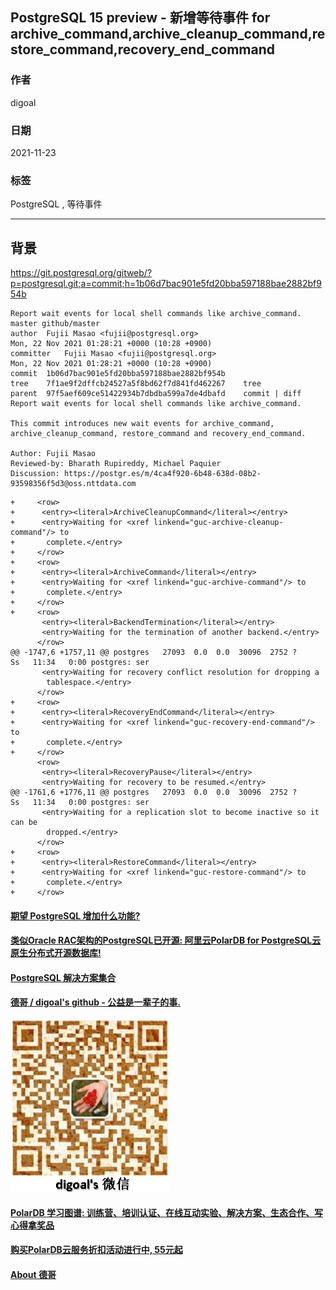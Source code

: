 ## PostgreSQL 15 preview - 新增等待事件 for archive_command,archive_cleanup_command,restore_command,recovery_end_command  
              
### 作者              
digoal              
              
### 日期              
2021-11-23             
              
### 标签           
PostgreSQL , 等待事件   
            
----            
            
## 背景            
https://git.postgresql.org/gitweb/?p=postgresql.git;a=commit;h=1b06d7bac901e5fd20bba597188bae2882bf954b  
  
```  
Report wait events for local shell commands like archive_command. master github/master  
author	Fujii Masao <fujii@postgresql.org>	  
Mon, 22 Nov 2021 01:28:21 +0000 (10:28 +0900)  
committer	Fujii Masao <fujii@postgresql.org>	  
Mon, 22 Nov 2021 01:28:21 +0000 (10:28 +0900)  
commit	1b06d7bac901e5fd20bba597188bae2882bf954b  
tree	7f1ae9f2dffcb24527a5f8bd62f7d841fd462267	tree  
parent	97f5aef609ce51422934b7dbdba599a7de4dbafd	commit | diff  
Report wait events for local shell commands like archive_command.  
  
This commit introduces new wait events for archive_command,  
archive_cleanup_command, restore_command and recovery_end_command.  
  
Author: Fujii Masao  
Reviewed-by: Bharath Rupireddy, Michael Paquier  
Discussion: https://postgr.es/m/4ca4f920-6b48-638d-08b2-93598356f5d3@oss.nttdata.com  
```  
     
```  
+     <row>  
+      <entry><literal>ArchiveCleanupCommand</literal></entry>  
+      <entry>Waiting for <xref linkend="guc-archive-cleanup-command"/> to  
+       complete.</entry>  
+     </row>  
+     <row>  
+      <entry><literal>ArchiveCommand</literal></entry>  
+      <entry>Waiting for <xref linkend="guc-archive-command"/> to  
+       complete.</entry>  
+     </row>  
+     <row>  
       <entry><literal>BackendTermination</literal></entry>  
       <entry>Waiting for the termination of another backend.</entry>  
      </row>  
@@ -1747,6 +1757,11 @@ postgres   27093  0.0  0.0  30096  2752 ?        Ss   11:34   0:00 postgres: ser  
       <entry>Waiting for recovery conflict resolution for dropping a  
        tablespace.</entry>  
      </row>  
+     <row>  
+      <entry><literal>RecoveryEndCommand</literal></entry>  
+      <entry>Waiting for <xref linkend="guc-recovery-end-command"/> to  
+       complete.</entry>  
+     </row>  
      <row>  
       <entry><literal>RecoveryPause</literal></entry>  
       <entry>Waiting for recovery to be resumed.</entry>  
@@ -1761,6 +1776,11 @@ postgres   27093  0.0  0.0  30096  2752 ?        Ss   11:34   0:00 postgres: ser  
       <entry>Waiting for a replication slot to become inactive so it can be  
        dropped.</entry>  
      </row>  
+     <row>  
+      <entry><literal>RestoreCommand</literal></entry>  
+      <entry>Waiting for <xref linkend="guc-restore-command"/> to  
+       complete.</entry>  
+     </row>  
```  
    
  
#### [期望 PostgreSQL 增加什么功能?](https://github.com/digoal/blog/issues/76 "269ac3d1c492e938c0191101c7238216")
  
  
#### [类似Oracle RAC架构的PostgreSQL已开源: 阿里云PolarDB for PostgreSQL云原生分布式开源数据库!](https://github.com/ApsaraDB/PolarDB-for-PostgreSQL "57258f76c37864c6e6d23383d05714ea")
  
  
#### [PostgreSQL 解决方案集合](https://yq.aliyun.com/topic/118 "40cff096e9ed7122c512b35d8561d9c8")
  
  
#### [德哥 / digoal's github - 公益是一辈子的事.](https://github.com/digoal/blog/blob/master/README.md "22709685feb7cab07d30f30387f0a9ae")
  
  
![digoal's wechat](../pic/digoal_weixin.jpg "f7ad92eeba24523fd47a6e1a0e691b59")
  
  
#### [PolarDB 学习图谱: 训练营、培训认证、在线互动实验、解决方案、生态合作、写心得拿奖品](https://www.aliyun.com/database/openpolardb/activity "8642f60e04ed0c814bf9cb9677976bd4")
  
  
#### [购买PolarDB云服务折扣活动进行中, 55元起](https://www.aliyun.com/activity/new/polardb-yunparter?userCode=bsb3t4al "e0495c413bedacabb75ff1e880be465a")
  
  
#### [About 德哥](https://github.com/digoal/blog/blob/master/me/readme.md "a37735981e7704886ffd590565582dd0")
  
